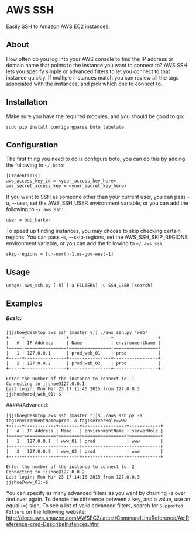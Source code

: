 # AWS SSH
Easily SSH to Amazon AWS EC2 instances. 

## About

How often do you log into your AWS console to find the IP address or domain name that points to the instance you want to connect to? AWS SSH lets you specify simple or advanced filters to let you connect to that instance quickly. If multiple instances match you can review all the tags associated with the instances, and pick which one to connect to.

## Installation

Make sure you have the required modules, and you should be good to go:

```
sudo pip install configargparse boto tabulate
```

## Configuration
The first thing you need to do is configure boto, you can do this by adding the following to ```~/.boto```:

```
[Credentials]
aws_access_key_id = <your_access_key_here>
aws_secret_access_key = <your_secret_key_here>
```

If you want to SSH as someone other than your current user, you can pass -u, --user, set the AWS_SSH_USER environment variable, or you can add the following to ```~/.aws_ssh```:
```
user = bob_barker
```

To speed up finding instances, you may choose to skip checking certain regions. You can pass -s, --skip-regions, set the AWS_SSH_SKIP_REGIONS environment variable, or you can add the following to ```~/.aws_ssh```:
```
skip-regions = [cn-north-1,us-gov-west-1]
```

## Usage
```
usage: aws_ssh.py [-h] [-a FILTERS] -u SSH_USER [search]
```

## Examples

##### Basic:

```
[jjshoe@desktop aws_ssh (master %)] ./aws_ssh.py *web*
+-----+----------------+----------------+-----------------+
|   # | IP Address     | Name           | environmentName |
+=====+================+================+=================+
|   1 | 127.0.0.1      | prod_web_01    | prod            |
+-----+----------------+----------------+-----------------+
|   2 | 127.0.0.2      | prod_web_02    | prod            | 
+-----+----------------+----------------+-----------------+

Enter the number of the instance to connect to: 1
Connecting to jjshoe@127.0.0.1
Last login: Mon Mar 23 17:11:46 2015 from 127.0.0.3
jjshoe@prod_web_01:~$
```

#####Advanced:

```
[jjshoe@desktop aws_ssh (master *)]$ ./aws_ssh.py -a tag:environmentName=prod -a tag:serverRole=www
+-----+------------+--------+-----------------+------------+
|   # | IP Address | Name   | environmentName | serverRole |
+=====+============+========+=================+============+
|   1 | 127.0.0.1  | www_01 | prod            | www        |
+-----+------------+--------+-----------------+------------+
|   2 | 127.0.0.2  | www_02 | prod            | www        |
+-----+------------+--------+-----------------+------------+

Enter the number of the instance to connect to: 2
Connecting to jjshoe@127.0.0.2
Last login: Mon Mar 23 17:14:18 2015 from 127.0.0.3
jjshoe@www_01:~$
```

You can specify as many advanced filters as you want by chaining -a over and over again. To denote the difference between a key, and a value, use an equal (=) sign. To see a list of valid advanced filters, search for ```Supported Filters``` on the following website:
http://docs.aws.amazon.com/AWSEC2/latest/CommandLineReference/ApiReference-cmd-DescribeInstances.html

